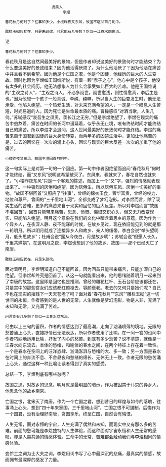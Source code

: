 	                     虞美人
	                          李煜
	
	春花秋月何时了？往事知多少。小楼昨夜又东风，故国不堪回首月明中。
	
	雕栏玉砌应犹在，只是朱颜改。问君能有几多愁？恰似一江春水向东流。



论

	春花秋月何时了？往事知多少。

春花秋月是这自然间最美好的景物，但是作者却说这美好的景致何时才能结束？为什么要这美好的景致结束？因为他活得厌烦了。为什么他活厌了？因为他活在痛苦中并且看不到希望。因为他是个亡国之君，他是个囚徒，他经历的巨大的人生变故。同时也因为李煜如王国维所说，有着一颗“赤子之心”，他心中是个孩子，他没有太多的社会阅历，他无法想象人为什么会承受如此巨大的苦难。他是王国维说的“主观之诗人”，“主观之诗人，不必多阅世，阅世愈浅，则性情愈真，李后主是也。”因为他想一个孩子一般真诚、单纯、纯粹，所以当人生的巨变发生时，他无法承受，他陷入绝望。一个热爱生活，对未来充满希望的人，一定是一个叹息人生苦短，时光易逝的人，因为死亡是生命最本质的痛。曹操感叹“对酒当歌，人生几何。”苏轼感叹“哀吾生之须臾，羡长江之无穷。”但是李煜绝望了，李煜在现实的痛苦中煎熬着，痛苦在时间的长河中漫延着，似乎永无止境，唯有终结时间才能终结自己的痛苦。所以李煜才会追问，这人世间最美好的景致何时才能终结。李煜的痛苦来自于国君到囚徒的巨大身份转变，而两年多的囚禁生活中，更加让他痛苦的是，过去的回忆在一次次的涌上心头，回忆与现实的巨大反差一次次的加重了他的痛苦。

	小楼昨夜又东风，故国不堪回首月明中。

这一句实际上是对第一句的一个回应。第一句中作者因绝望而追问“春花秋月”何时才能终结，而“又东风”说明这希望破灭了。东风来，春就来了，春花自然也就来了。“小楼昨夜东风”只是一个客观的陈述，而加上一个“又”字，强烈的情感就表现出来了。一种强烈的厌倦和绝望，因为厌倦生，所以厌倦东风，厌倦一切美好的事物。“故国不堪回首”又照应了“往事”，曾经的锦衣玉食，奢华富贵，曾经的权力、地位和尊严，曾间的“三千里地山河”，全都变成了梦幻泡影。对李煜而言，除了现实生活的苦难，更多的痛苦来自于现实和回忆的巨大反差。所以对李煜而言“故国不堪回首”，回首只能带来痛苦，思念、愤慨、悔恨交织心头，但又无力改变现实，只能陷入绝望。明月这个意象在我们的文化中暗含着思乡的意蕴，因为作为一个异乡人，在夜深人静、夜不能寐的时候，在故乡见过，现在依旧能见到的就是那一轮明月。所以明月就成了连接异乡人和故乡、亲人的纽带。李白会说“举头望明月，低头思故乡”；杜甫会说“露从今夜白，月是故乡明”；苏轼会说“但愿人长久，千里共婵娟”。在这明月之夜，李煜也想到了他的故乡、故国——那个已经灭亡了南唐。

	雕栏玉砌应犹在，只是朱颜改。

面对着明月，李煜明知道自己不能回首。因为回首只能带来痛苦，只能加深自己的绝望。但李煜却终究是回首了。从这一句就能看出来，他的思绪随着明月一起来到了南唐的故宫。这里即是回忆也是推测，曾经的雕花栏杆、玉石台阶应该都还在，只是宫中的那些宫女们应该都红颜褪去，容颜衰老。老去的又何只是她们呢？自己不也在现实的摧残下一天天苍老了吗？面对着“春花秋月”“东风”“雕栏玉砌”这一切世间的永恒，作者感到的是人世的无常。人生就像是梦幻泡影，物是人非，充满了未知和无常，又充满了苦难。

	问君能有几多愁？恰似一江春水向东流。

经由以上三句的蓄积，作者的情感达到了最高潮，走向了汹涌喷薄的境地。无限的愁苦涌上心头，直接抒情已无法表达，所以作者使用了比喻。在一问一答的设问中作者巧妙地运用比喻，抒发了内心的愁苦。到底有多少愁苦？说不清楚，就像是一江春水向东流去。本体的愁绪，和喻体的春水之间，在两个特征上存在着一致性。一个是春水在空间上的汪洋恣肆、汹涌澎湃与愁绪的大、多一致；另一方面是春水在时间上的奔流不息、不舍昼夜和愁绪的绵长、无休无止一致。作者无限的愁苦涌上心头，通过这样一种比喻让读者得到了真实的感受。

总结一下，李煜到底有哪些愁呢？

故国之思，对故乡的思念，明月就是最明显的暗示，作为被囚禁于汴京的异乡人，他思念他的故乡南京。

亡国之恨，北宋灭了南唐，作为一个亡国之君，想到昔日的辉煌与如今的落魄，往事涌上心头，想到“四十年来家国，三千里地山河”，亡国之恨不可遏制。后悔作为一个国君，没有治理好南唐，贪图享乐，终至亡国，自然会有悔恨。

人生无常，面对永恒的宇宙，人生充满了偶然和未知，而现实中又有那么多的苦难。前面的愁可能是李煜独特的人生体验，而这种面对宇宙永恒和人生无常的感叹，却是人类共通的情感体验。生命中的无常、苦难都会触动我们与李煜相同的情感体验。

变伶工之词为士大夫之词，李煜用词书写了心中最深沉的悲痛，最真实的情感，故而拥有最深厚的感发了力量。

